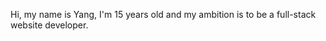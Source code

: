 Hi, my name is Yang, I'm 15 years old and my ambition is to be a full-stack website developer.

<!---
Yang-Yi-Shen/Yang-Yi-Shen is a ✨ special ✨ repository because its `README.md` (this file) appears on your GitHub profile.
You can click the Preview link to take a look at your changes.
--->
